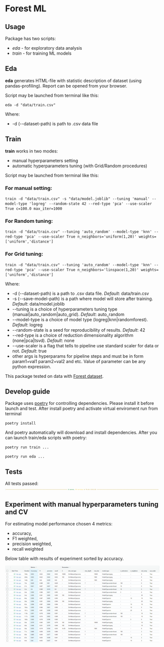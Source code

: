# Forest ML

## Usage

Package has two scripts:
* *eda* - for exploratory data analysis
* *train* - for training ML models

## Eda
**eda** generates HTML-file with statistic description of dataset (using pandas-profiling). Report can be opened from your browser.

Script may be launched from terminal like this:
```console
eda -d "data/train.csv"
```
Where:
* -d (--dataset-path) is path to .csv data file

## Train
**train** works in two modes:
* manual hyperparameters setting
* automatic hyperparameters tuning (with Grid/Random procedures)

Script may be launched from terminal like this:
### For manual setting: 
```console
train -d "data/train.csv" -s "data/model.joblib" --tuning 'manual' --model-type 'logreg' --random-state 42 --red-type 'pca' --use-scaler True c=100.0 max_iter=1000 
```

### For Random tuning:
```console
train -d "data/train.csv" --tuning 'auto_random' --model-type 'knn' --red-type 'pca' --use-scaler True n_neighbors='uniform(1,20)' weights=['uniform','distance'] 
```

### For Grid tuning:
```console
train -d "data/train.csv" --tuning 'auto_random' --model-type 'knn' --red-type 'pca' --use-scaler True n_neighbors='linspace(1,20)' weights=['uniform','distance'] 
```

Where:
* -d (--dataset-path) is a path to .csv data file. *Default*: data/train.csv
* -s (--save-model-path) is a path where model will store after training. *Default*: data/model.joblib
* --tuning is a choice of hyperparameters tuning type (manual|auto_random|auto_grid). *Default*: auto_random
* --model-type is a choice of model type (logreg|knn|randomforest). *Default*: logreg
* --random-state is a seed for reproducibility of results. *Default*: 42
* --red-type is a choice of reduction dimensionality algorithm (none|pca|tsvd). *Default*: none
* --use-scaler is a flag that tells to pipeline use standard scaler for data or not. *Default*: true
* other args is hyperparams for pipeline steps and must be in form param1=val1 param2=val2 and etc. Value of parameter can be any python expression.

This package tested on data with [Forest dataset](https://www.kaggle.com/competitions/forest-cover-type-prediction).

## Develop guide
Package uses [poetry](https://python-poetry.org/) for controlling dependencies. Please install it before launch and test.
After install poetry and activate virtual enviroment run from terminal
```console
poetry install
```
And poetry automatically will download and install dependencies. After you can launch train/eda scripts with poetry:
```console
poetry run train ...
```
```console
poetry run eda ...
```

## Tests
All tests passed:
![tests.png](tests.png)

## Experiment with manual hyperparameters tuning and CV
For estimating model performance chosen 4 metrics: 
* accuracy, 
* F1 weighted, 
* precision weighted, 
* recall weighted

Below table with results of experiment sorted by accuracy. 

![mlflow_manual_tune.png](mlflow_manual_tune.png)